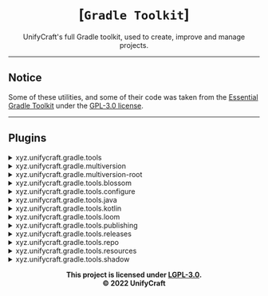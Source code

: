 <div align="center">

# [`Gradle Toolkit`]
UnifyCraft's full Gradle toolkit, used
to create, improve and manage projects.

</div>

---

## Notice
Some of these utilities, and some
of their code was taken from the
[Essential Gradle Toolkit][egt] under
the [GPL-3.0 license][gpl3].

---

## Plugins
<details>
    <summary>xyz.unifycraft.gradle.tools</summary>

Applies various utilities to your Gradle
project. This includes all plugins bundled
inside the toolkit aside from the multi-version
utilities. These plugins will be automatically
configured to suit your needs.
</details>

<details>
    <summary>xyz.unifycraft.gradle.multiversion</summary>

Sets up the preprocessor and Architectury Loom
plugins to support multi-versioning. This
is best used along with `xyz.unifycraft.gradle.tools` or
`xyz.unifycraft.gradle.tools.loom`.
</details>

<details>
    <summary>xyz.unifycraft.gradle.multiversion-root</summary>

Applies the root preprocessor plugin and
ensures you're using the correct Java
version for Architectury Loom.
</details>

<details>
    <summary>xyz.unifycraft.gradle.tools.blossom</summary>

Automatically configures the Blossom
Gradle plugin, which replaces text
in your code when compiling with
specified tokens. This will automatically
configure tokens to replace text in
your code with your mod's data.

`@MC_VERSION@`: The Minecraft version you are building for.\
`@MOD_LOADER@`: The mod loader you are building for.\
`@MOD_NAME@`: The name of your mod.\
`@MOD_VERSION@`: The version of your mod.\
`@MOD_ID@`: Your mod's mod ID.
</details>

<details>
    <summary>xyz.unifycraft.gradle.tools.configure</summary>

Automatically configures your Gradle
project according to the mod metadata
you have provided in your properties
file. This is useful along with other
utilities which utilize this mod
metadata to improve their functionality.

```properties
mod.name=ExampleMod
mod.id=examplemod
mod.version=1.0.0
mod.group=com.example
```
</details>

<details>
    <summary>xyz.unifycraft.gradle.tools.java</summary>

Sets up your project's Java version
and encoding options for optimal
builds and compatibility.
</details>

<details>
    <summary>xyz.unifycraft.gradle.tools.kotlin</summary>

Sets up your project's Kotlin
version and encoding options for
optimal builds and compatibility.
</details>

<details>
    <summary>xyz.unifycraft.gradle.tools.loom</summary>

Automatically sets up Architectury
Loom and provides helpful utilities to
better manage your project.

This plugin will automatically configure
the `minecraft`, `mappings`, `forge` and
Fabric loader configurations depending on
data you provide in your properties file
under the minecraft namespace.

```properties
minecraft.version=1.12.2
# loom.platform automatically configures minecraft.loader
loom.platform=forge
```
</details>

<details>
    <summary>xyz.unifycraft.gradle.tools.publishing</summary>

Automatically configures Maven Publishing
to conform and adapt with Architectury Loom
and `xyz.unifycraft.gradle.tools.shadow`.
</details>

<details>
    <summary>xyz.unifycraft.gradle.tools.releases</summary>

Configures multiple Gradle plugins to
aide you in managing your project's
releases and automate releasing to
Modrinth, Curseforge and Github.
</details>

<details>
    <summary>xyz.unifycraft.gradle.tools.repo</summary>

Sets repositories commonly used for
modding in your project.
</details>

<details>
    <summary>xyz.unifycraft.gradle.tools.resources</summary>

Automatically configures resource
processing with common replacements.

`${mod_version}`: The version of your mod.\
`${mod_id}`: Your mod's mod ID.\
`${mod_name}`: The name of your mod.\
`${mc_version}`: The current Minecraft version.\
`${format_mc_version}`: The current Minecraft version conformed to a padded integer.\
`${java_version}`: The current Java version, conformed to "JAVA_8", "JAVA_16" and "JAVA_17".
</details>

<details>
    <summary>xyz.unifycraft.gradle.tools.shadow</summary>

Sets up a custom version of Shadow which
works with Architectury Loom, as the default
version does not work as it does not remap the
resulting JAR.
</details>

<div align="center">

**This project is licensed under [LGPL-3.0][lgpl3].**\
**&copy; 2022 UnifyCraft**

</div>

[egt]: https://github.com/EssentialGG/essential-gradle-toolkit
[gpl3]: https://www.gnu.org/licenses/gpl-3.0.en.html
[lgpl3]: https://www.gnu.org/licenses/lgpl-3.0.en.html
